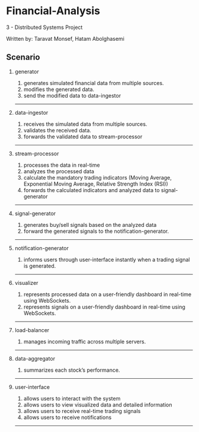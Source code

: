# Financial-Analysis 
3 - Distributed Systems Project 

Written by: Taravat Monsef, Hatam Abolghasemi

## Scenario 
 
1. generator  
    1. generates simulated financial data from multiple sources. 
    2. modifies the generated data. 
    3. send the modified data to data-ingestor 
     
    --- 
     
2. data-ingestor  
    1. receives the simulated data from multiple sources. 
    2. validates the received data. 
    3. forwards the validated data to stream-processor 
     
    --- 
     
3. stream-processor  
    1. processes the data in real-time 
    2. analyzes the processed data 
    3. calculate the mandatory trading indicators (Moving Average, Exponential Moving Average, Relative Strength Index (RSI)) 
    4. forwards the calculated indicators and analyzed data to signal-generator 
     
    --- 
     
4. signal-generator  
    1. generates buy/sell signals based on the analyzed data 
    2. forward the generated signals to the notification-generator. 
     
    --- 
     
5. notification-generator 
    1. informs users through user-interface instantly when a trading signal is generated. 
     
    --- 
     
6. visualizer  
    1. represents processed data on a user-friendly dashboard in real-time using WebSockets. 
    2. represents signals on a user-friendly dashboard in real-time using WebSockets. 
     
    --- 
     
7. load-balancer  
    1. manages incoming traffic across multiple servers. 
     
    --- 
     
8. data-aggregator  
    1. summarizes each stock’s performance. 
     
    --- 
     
9. user-interface  
    1. allows users to interact with the system 
    2. allows users to view visualized data and detailed information 
    3. allows users to receive real-time trading signals 
    4. allows users to receive notifications 
 
    --- 
 